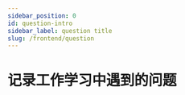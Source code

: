 ```yaml
---
sidebar_position: 0
id: question-intro
sidebar_label: question title
slug: /frontend/question
---
```



# 记录工作学习中遇到的问题